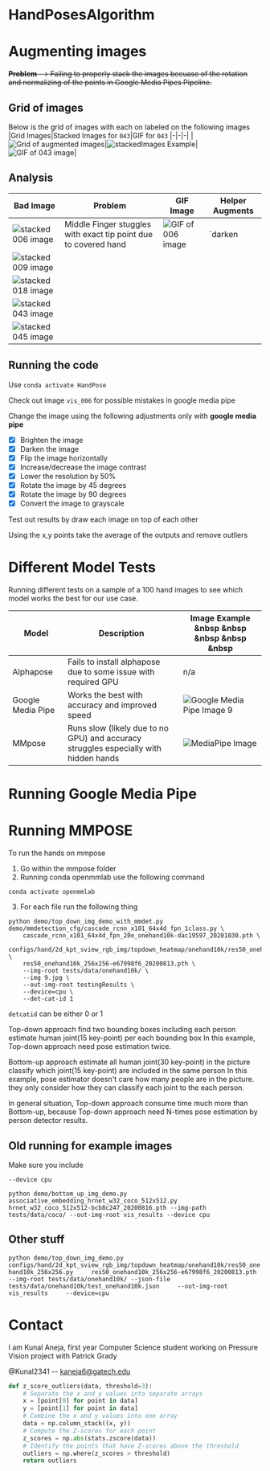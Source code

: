# HandPosesAlgorithm
# Augmenting images

~~**Problem** --> Failing to properly stack the images becuase of the rotation and normalizing of the points in Google Media Pipes Pipeline.~~

## Grid of images 

Below is the grid of images with each on labeled on the following images
|Grid Images|Stacked Images for `043`|GIF for `043`
|-|-|-|
|![Grid of augmented images](https://github.com/Kunal2341/HandPosesAlgorithm/blob/master/allGridImages006,009,018,043,045.jpg?raw=true)|![stackedImages Example](https://github.com/Kunal2341/HandPosesAlgorithm/blob/master/allEditsStitched/043-ALL.jpg?raw=true)|<img src="https://github.com/Kunal2341/HandPosesAlgorithm/blob/master/043.gif?raw=truef" alt="GIF of 043 image" loop=inf/>|

## Analysis 


|Bad Image|Problem|GIF Image|Helper Augments|
|-|-|-|-|
|![stacked 006 image](https://github.com/Kunal2341/HandPosesAlgorithm/blob/master/allEditsStitched/006-ALL.jpg?raw=true)|Middle Finger stuggles with exact tip point due to covered hand|<img src="https://github.com/Kunal2341/HandPosesAlgorithm/blob/master/006.gif?raw=truef" alt="GIF of 006 image" loop=inf/>|`darken|
![stacked 009 image](https://github.com/Kunal2341/HandPosesAlgorithm/blob/master/allEditsStitched/009-ALL.jpg?raw=true)||||
![stacked 018 image](https://github.com/Kunal2341/HandPosesAlgorithm/blob/master/allEditsStitched/018-ALL.jpg?raw=true)||||
![stacked 043 image](https://github.com/Kunal2341/HandPosesAlgorithm/blob/master/allEditsStitched/043-ALL.jpg?raw=true)||||
![stacked 045 image](https://github.com/Kunal2341/HandPosesAlgorithm/blob/master/allEditsStitched/045-ALL.jpg?raw=true)||||



## Running the code
Use `conda activate HandPose`

Check out image `vis_006` for possible mistakes in google media pipe

Change the image using the following adjustments only with **google media pipe**

- [x] Brighten the image
- [x] Darken the image
- [x] Flip the image horizontally
- [x] Increase/decrease the image contrast
- [x] Lower the resolution by 50% 
- [x] Rotate the image by 45 degrees
- [x] Rotate the image by 90 degrees
- [x] Convert the image to grayscale

Test out results by draw each image on top of each other 

Using the x,y points take the average of the outputs and remove outliers

# Different Model Tests
Running different tests on a sample of a 100 hand images to see which model works the best for our use case.

|Model|Description|Image Example &nbsp &nbsp &nbsp &nbsp &nbsp|
|-|-|-|
|Alphapose|Fails to install alphapose due to some issue with required GPU|n/a|
|Google Media Pipe|Works the best with accuracy and improved speed|![Google Media Pipe Image 9](https://github.com/Kunal2341/HandPosesAlgorithm/blob/master/RESULTS-TOTAL/results_allImages_mediapipe/10.png?raw=true)|
|MMpose|Runs slow (likely due to no GPU) and accuracy struggles especially with hidden hands|![MediaPipe Image](https://github.com/Kunal2341/HandPosesAlgorithm/blob/master/RESULTS-TOTAL/results_allImages-mmpose/vis_009.jpg?raw=true)|


# Running Google Media Pipe
# Running MMPOSE
 To run the hands on mmpose 

1. Go within the mmpose folder
2. Running conda openmmlab use the following command 

```
conda activate openmmlab
```

3. For each file run the following thing 

```
python demo/top_down_img_demo_with_mmdet.py demo/mmdetection_cfg/cascade_rcnn_x101_64x4d_fpn_1class.py \
    cascade_rcnn_x101_64x4d_fpn_20e_onehand10k-dac19597_20201030.pth \
    configs/hand/2d_kpt_sview_rgb_img/topdown_heatmap/onehand10k/res50_onehand10k_256x256.py \
    res50_onehand10k_256x256-e67998f6_20200813.pth \
    --img-root tests/data/onehand10k/ \
    --img 9.jpg \
    --out-img-root testingResults \
    --device=cpu \
    --det-cat-id 1
``` 

`detcatid` can be either 0 or 1

Top-down approach
find two bounding boxes including each person
estimate human joint(15 key-point) per each bounding box
In this example, Top-down approach need pose estimation twice.

Bottom-up approach
estimate all human joint(30 key-point) in the picture
classify which joint(15 key-point) are included in the same person
In this example, pose estimator doesn't care how many people are in the picture. they only consider how they can classify each joint to the each person.

In general situation, Top-down approach consume time much more than Bottom-up, because Top-down approach need N-times pose estimation by person detector results.

## Old running for example images

Make sure you include 
```
--device cpu
```
```
python demo/bottom_up_img_demo.py associative_embedding_hrnet_w32_coco_512x512.py hrnet_w32_coco_512x512-bcb8c247_20200816.pth --img-path tests/data/coco/ --out-img-root vis_results --device cpu
```

## Other stuff
`python demo/top_down_img_demo.py     configs/hand/2d_kpt_sview_rgb_img/topdown_heatmap/onehand10k/res50_onehand10k_256x256.py     res50_onehand10k_256x256-e67998f6_20200813.pth     --img-root tests/data/onehand10k/ --json-file tests/data/onehand10k/test_onehand10k.json     --out-img-root vis_results     --device=cpu`


# Contact

I am Kunal Aneja, first year Computer Science student working on Pressure Vision project with Patrick Grady

@Kunal2341 -- kaneja6@gatech.edu



```python
def z_score_outliers(data, threshold=3):
    # Separate the x and y values into separate arrays
    x = [point[0] for point in data]
    y = [point[1] for point in data]
    # Combine the x and y values into one array
    data = np.column_stack((x, y))
    # Compute the Z-scores for each point
    z_scores = np.abs(stats.zscore(data))
    # Identify the points that have Z-scores above the threshold
    outliers = np.where(z_scores > threshold)
    return outliers
```